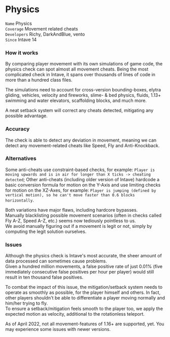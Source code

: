 # Physics

`Name` Physics<br>
`Coverage` Movement related cheats<br>
`Developers` Richy, DarkAndBlue, vento<br>
`Since` Intave 14<br>

### How it works
By comparing player movement with its own simulations of game code, the physics check can spot almost all movement cheats.
Being the most complicated check in Intave, it spans over thousands of lines of code in more than a hundred class files.<br>

The simulations need to account for cross-version bounding-boxes, elytra gliding, vehicles, velocity and fireworks, slime- & bed physics, fluids, 1.13+ swimming and water elevators, scaffolding blocks, and much more.

A neat setback system will correct any cheats detected, mitigating any possible advantage.
### Accuracy
The check is able to detect any deviation in movement, meaning we can detect any movement-related cheats like Speed, Fly and Anti-Knockback.
### Alternatives
Some anti-cheats use constraint-based checks, for example: `Player is moving upwards and is in air for longer than X ticks -> cheating detected`;
Other anti-cheats (including older version of Intave) hardcode a basic conversion formula for motion on the Y-Axis and use limiting checks for motion on the XZ-Axes, 
for example: `Player is jumping (defined by vertical motion), so he can't move faster than 0.6 blocks horizontally`.<br>

Both variations have major flaws, including hardcore bypasses. <br>
Manually blacklisting possible movement scenarios (often in checks called Fly A-Z, Speed A-Z, etc.) seems now tediously pointless to us.<br>
We avoid manually figuring out if a movement is legit or not, simply by computing the legit solution ourselves.
### Issues
Although the physics check is Intave's most accurate, the sheer amount of data processed can sometimes cause problems.<br>
Given a hundred million movements, a false positive rate of just 0.01% (five immediately consecutive false positives per hour per player) would still result in ten thousand false positives.<br>

To combat the impact of this issue, the mitigation/setback system needs to operate as smoothly as possible, for the player himself and others.
In fact, other players shouldn't be able to differentiate a player moving normally and him/her trying to fly.<br>
To ensure a setback/mitigation feels smooth to the player too, we apply the expected motion as velocity, additional to the rotationless teleport.

As of April 2022, not all movement-features of 1.16+ are supported, yet.
You may experience some issues with newer versions.